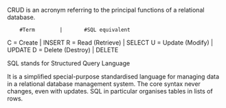 CRUD is an acronym referring to the principal functions of a relational database.

        #Term        |       #SQL equivalent
C = Create           |      INSERT
R = Read (Retrieve)  |      SELECT
U = Update (Modify)  |      UPDATE
D = Delete (Destroy) |      DELETE


SQL stands for Structured Query Language

It is a simplified special-purpose standardised language for managing data in a relational database management system. The core syntax never changes, even with updates. SQL in particular organises tables in lists of rows. 
